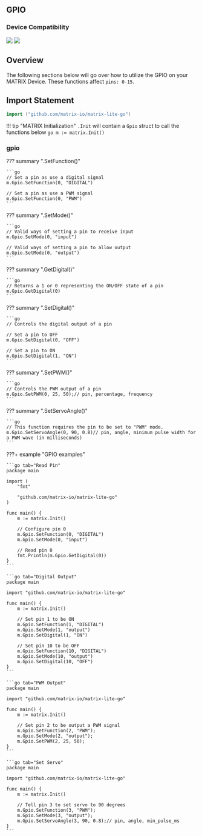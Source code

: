 <h2 style="padding-top:0">GPIO</h2>

### Device Compatibility
<img class="creator-compatibility-icon" src="../../../img/creator-icon.svg">
<img class="creator-compatibility-icon" src="../../../img/voice-icon.svg">

## Overview
The following sections below will go over how to utilize the GPIO on your MATRIX Device. These functions affect `pins: 0-15`.

## Import Statement
```go
import ("github.com/matrix-io/matrix-lite-go")
```

!!! tip "MATRIX Initialization"
    `.Init` will contain a `Gpio` struct to call the functions below
    ```go
    m := matrix.Init()
    ```
### gpio

??? summary ".SetFunction()"

    ```go
    // Set a pin as use a digital signal
    m.Gpio.SetFunction(0, "DIGITAL")

    // Set a pin as use a PWM signal
    m.Gpio.SetFunction(0, "PWM")
    ```

??? summary ".SetMode()"

    ```go
    // Valid ways of setting a pin to receive input
    m.Gpio.SetMode(0, "input")

    // Valid ways of setting a pin to allow output
    m.Gpio.SetMode(0, "output")
    ```

??? summary ".GetDigital()"

    ```go
    // Returns a 1 or 0 representing the ON/OFF state of a pin
    m.Gpio.GetDigital(0)
    ```

??? summary ".SetDigital()"

    ```go
    // Controls the digital output of a pin

    // Set a pin to OFF
    m.Gpio.SetDigital(0, "OFF")

    // Set a pin to ON
    m.Gpio.SetDigital(1, "ON")
    ```

??? summary ".SetPWM()"

    ```go
    // Controls the PWM output of a pin
    m.Gpio.SetPWM(0, 25, 50);// pin, percentage, frequency
    ```

??? summary ".SetServoAngle()"

    ```go
    // This function requires the pin to be set to "PWM" mode.
    m.Gpio.SetServoAngle(0, 90, 0.8)// pin, angle, minimum pulse width for a PWM wave (in milliseconds)
    ```

???+ example "GPIO examples"
  
    ```go tab="Read Pin"
    package main

    import (
        "fmt"
    
        "github.com/matrix-io/matrix-lite-go"
    )

    func main() {
        m := matrix.Init()
        
        // Configure pin 0
        m.Gpio.SetFunction(0, "DIGITAL")
	    m.Gpio.SetMode(0, "input")
        
        // Read pin 0
        fmt.Println(m.Gpio.GetDigital(0))
    }
    ```

    ```go tab="Digital Output"
    package main

    import "github.com/matrix-io/matrix-lite-go"

    func main() {
        m := matrix.Init()

        // Set pin 1 to be ON
        m.Gpio.SetFunction(1, "DIGITAL")
        m.Gpio.SetMode(1, "output")
        m.Gpio.SetDigital(1, "ON")

        // Set pin 10 to be OFF
        m.Gpio.SetFunction(10, "DIGITAL")
        m.Gpio.SetMode(10, "output")
        m.Gpio.SetDigital(10, "OFF")
    }
    ```

    ```go tab="PWM Output"
    package main

    import "github.com/matrix-io/matrix-lite-go"

    func main() {
        m := matrix.Init()

        // Set pin 2 to be output a PWM signal
        m.Gpio.SetFunction(2, "PWM");
        m.Gpio.SetMode(2, "output");
        m.Gpio.SetPWM(2, 25, 50);
    }
    ```

    ```go tab="Set Servo"
    package main

    import "github.com/matrix-io/matrix-lite-go"

    func main() {
        m := matrix.Init()

        // Tell pin 3 to set servo to 90 degrees
        m.Gpio.SetFunction(3, "PWM");
        m.Gpio.SetMode(3, "output");
        m.Gpio.SetServoAngle(3, 90, 0.8);// pin, angle, min_pulse_ms
    }
    ```